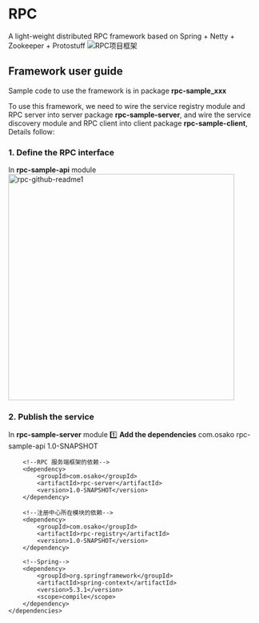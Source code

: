 # RPC
A light-weight distributed RPC framework based on Spring + Netty + Zookeeper + Protostuff
![RPC项目框架](https://user-images.githubusercontent.com/56336682/155658873-a1e382d0-581d-4aee-970c-50ff6fe16119.png)

## Framework user guide
Sample code to use the framework is in package **rpc-sample_xxx** </br>

To use this framework, we need to wire the service registry module and RPC server into server package **rpc-sample-server**, and wire the service discovery module and RPC client into client package **rpc-sample-client**, Details follow: </br>

### 1. Define the RPC interface
In **rpc-sample-api** module
<img width="452" alt="rpc-github-readme1" src="https://user-images.githubusercontent.com/56336682/155926146-d8224f36-d8a1-49c9-a573-edfd219e7568.png">

### 2. Publish the service
In **rpc-sample-server** module
1️⃣ **Add the dependencies**
    <dependencies>
        <!--RPC 接口所在模块的依赖-->
        <dependency>
            <groupId>com.osako</groupId>
            <artifactId>rpc-sample-api</artifactId>
            <version>1.0-SNAPSHOT</version>
        </dependency>

        <!--RPC 服务端框架的依赖-->
        <dependency>
            <groupId>com.osako</groupId>
            <artifactId>rpc-server</artifactId>
            <version>1.0-SNAPSHOT</version>
        </dependency>

        <!--注册中心所在模块的依赖-->
        <dependency>
            <groupId>com.osako</groupId>
            <artifactId>rpc-registry</artifactId>
            <version>1.0-SNAPSHOT</version>
        </dependency>

        <!--Spring-->
        <dependency>
            <groupId>org.springframework</groupId>
            <artifactId>spring-context</artifactId>
            <version>5.3.1</version>
            <scope>compile</scope>
        </dependency>
    </dependencies>

